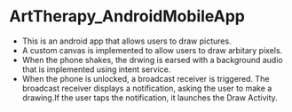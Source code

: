 # ArtTherapy_AndroidMobileApp

- This is an android app that allows users to draw pictures.
- A custom canvas is implemented to allow users to draw arbitary pixels.
- When the phone shakes, the drwing is earsed with a background audio that is implemented using intent service.
- When the phone is unlocked, a broadcast receiver is triggered. The broadcast receiver displays a notification, 
  asking the user to make a drawing.If the user taps the notification, it launches the Draw Activity.
